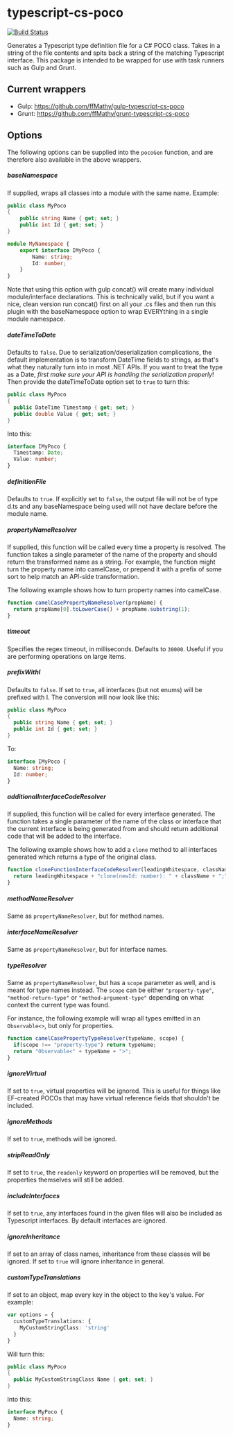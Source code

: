 # typescript-cs-poco
[![Build Status](https://travis-ci.org/Evertras/typescript-cs-poco.svg?branch=master)](https://travis-ci.org/Evertras/typescript-cs-poco)

Generates a Typescript type definition file for a C# POCO class.  Takes in a string of the file contents and spits back a string of the matching Typescript interface.  This package is intended to be wrapped for use with task runners such as Gulp and Grunt.

## Current wrappers

- Gulp: https://github.com/ffMathy/gulp-typescript-cs-poco
- Grunt: https://github.com/ffMathy/grunt-typescript-cs-poco

## Options

The following options can be supplied into the `pocoGen` function, and are therefore also available in the above wrappers.

##### baseNamespace

If supplied, wraps all classes into a module with the same name.  Example:

```C#
public class MyPoco
{
	public string Name { get; set; }
	public int Id { get; set; }
}
```

```typescript
module MyNamespace {
	export interface IMyPoco {
		Name: string;
		Id: number;
	}
}
```

Note that using this option with gulp concat() will create many individual module/interface declarations.  This is technically valid, but if you want a nice, clean version run concat() first on all your .cs files and then run this plugin with the baseNamespace option to wrap EVERYthing in a single module namespace.

##### dateTimeToDate

Defaults to `false`.  Due to serialization/deserialization complications, the default implementation is to transform DateTime fields to strings, as that's what they naturally turn into in most .NET APIs.  If you want to treat the type as a Date, *first make sure your API is handling the serialization properly*!  Then provide the dateTimeToDate option set to `true` to turn this:

```C#
public class MyPoco
{
  public DateTime Timestamp { get; set; }
  public double Value { get; set; }
}
```

Into this:

```typescript
interface IMyPoco {
  Timestamp: Date;
  Value: number;
}
```

##### definitionFile

Defaults to `true`.  If explicitly set to `false`, the output file will not be of type d.ts and any baseNamespace being used will not have declare before the module name.

##### propertyNameResolver

If supplied, this function will be called every time a property is resolved. The function takes a single parameter of the name of the property and should return the transformed name as a string.  For example, the function might turn the property name into camelCase, or prepend it with a prefix of some sort to help match an API-side transformation.

The following example shows how to turn property names into camelCase.

```typescript
function camelCasePropertyNameResolver(propName) { 
  return propName[0].toLowerCase() + propName.substring(1); 
}
```

##### timeout

Specifies the regex timeout, in milliseconds. Defaults to `30000`. Useful if you are performing operations on large items.

##### prefixWithI

Defaults to `false`. If set to `true`, all interfaces (but not enums) will be prefixed with I. The conversion will now look like this:

```C#
public class MyPoco
{
  public string Name { get; set; }
  public int Id { get; set; }
}
```

To:

```typescript
interface IMyPoco {
  Name: string;
  Id: number;
}
```

##### additionalInterfaceCodeResolver

If supplied, this function will be called for every interface generated. The function takes a single parameter of the name of the class or interface that the current interface is being generated from and should return additional code that will be added to the interface.

The following example shows how to add a `clone` method to all interfaces generated which returns a type of the original class.

```typescript
function cloneFunctionInterfaceCodeResolver(leadingWhitespace, className) { 
  return leadingWhitespace + "clone(newId: number): " + className + ";"; 
}
```

##### methodNameResolver

Same as `propertyNameResolver`, but for method names.

##### interfaceNameResolver

Same as `propertyNameResolver`, but for interface names.

##### typeResolver

Same as `propertyNameResolver`, but has a `scope` parameter as well, and is meant for type names instead. The `scope` can be either `"property-type"`, `"method-return-type"` or `"method-argument-type"` depending on what context the current type was found.

For instance, the following example will wrap all types emitted in an `Observable<>`, but only for properties.

```typescript
function camelCasePropertyTypeResolver(typeName, scope) { 
  if(scope !== "property-type") return typeName;
  return "Observable<" + typeName + ">"; 
}
```

##### ignoreVirtual

If set to `true`, virtual properties will be ignored.  This is useful for things like EF-created POCOs that may have virtual reference fields that shouldn't be included.

##### ignoreMethods

If set to `true`, methods will be ignored.

##### stripReadOnly

If set to `true`, the `readonly` keyword on properties will be removed, but the properties themselves will still be added.

##### includeInterfaces

If set to `true`, any interfaces found in the given files will also be included as Typescript interfaces.  By default interfaces are ignored.

##### ignoreInheritance

If set to an array of class names, inheritance from these classes will be ignored. If set to `true` will ignore inheritance in general.

##### customTypeTranslations

If set to an object, map every key in the object to the key's value.  For example:

```typescript
var options = {
  customTypeTranslations: {
    MyCustomStringClass: 'string'
  }
}
```

Will turn this:

```C#
public class MyPoco
{
  public MyCustomStringClass Name { get; set; }
}
```

Into this:

```typescript
interface MyPoco {
  Name: string;
}
```

